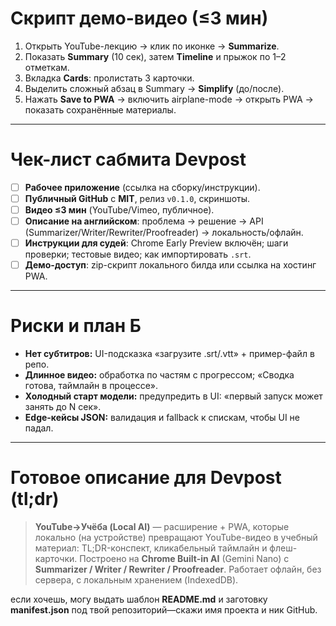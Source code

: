 

# Скрипт демо-видео (≤3 мин)

1. Открыть YouTube-лекцию → клик по иконке → **Summarize**.
2. Показать **Summary** (10 сек), затем **Timeline** и прыжок по 1–2 отметкам.
3. Вкладка **Cards**: пролистать 3 карточки.
4. Выделить сложный абзац в Summary → **Simplify** (до/после).
5. Нажать **Save to PWA** → включить airplane-mode → открыть PWA → показать сохранённые материалы.

---

# Чек-лист сабмита Devpost

* [ ] **Рабочее приложение** (ссылка на сборку/инструкции).
* [ ] **Публичный GitHub** c **MIT**, релиз `v0.1.0`, скриншоты.
* [ ] **Видео ≤3 мин** (YouTube/Vimeo, публичное).
* [ ] **Описание на английском**: проблема → решение → API (Summarizer/Writer/Rewriter/Proofreader) → локальность/офлайн.
* [ ] **Инструкции для судей**: Chrome Early Preview включён; шаги проверки; тестовые видео; как импортировать `.srt`.
* [ ] **Демо-доступ**: zip-скрипт локального билда или ссылка на хостинг PWA.

---

# Риски и план Б

* **Нет субтитров:** UI-подсказка «загрузите .srt/.vtt» + пример-файл в репо.
* **Длинное видео:** обработка по частям с прогрессом; «Сводка готова, таймлайн в процессе».
* **Холодный старт модели:** предупредить в UI: «первый запуск может занять до N сек».
* **Edge-кейсы JSON:** валидация и fallback к спискам, чтобы UI не падал.

---

# Готовое описание для Devpost (tl;dr)

> **YouTube→Учёба (Local AI)** — расширение + PWA, которые локально (на устройстве) превращают YouTube-видео в учебный материал: TL;DR-конспект, кликабельный таймлайн и флеш-карточки. Построено на **Chrome Built-in AI** (Gemini Nano) с **Summarizer / Writer / Rewriter / Proofreader**. Работает офлайн, без сервера, с локальным хранением (IndexedDB).

если хочешь, могу выдать шаблон **README.md** и заготовку **manifest.json** под твой репозиторий—скажи имя проекта и ник GitHub.
